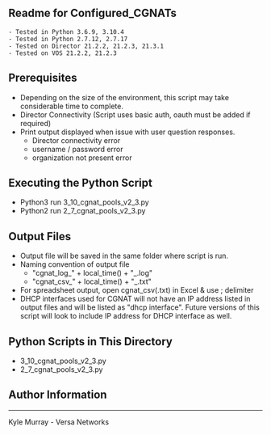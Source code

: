 ## Readme for Configured_CGNATs
    - Tested in Python 3.6.9, 3.10.4
    - Tested in Python 2.7.12, 2.7.17
    - Tested on Director 21.2.2, 21.2.3, 21.3.1
    - Tested on VOS 21.2.2, 21.2.3

## Prerequisites 
  - Depending on the size of the environment, this script may take considerable time to complete.
  - Director Connectivity (Script uses basic auth, oauth must be added if required)
  - Print output displayed when issue with user question responses.
    - Director connectivity error
    - username / password error
    - organization not present error

## Executing the Python Script
  - Python3 run 3_10_cgnat_pools_v2_3.py
  - Python2 run 2_7_cgnat_pools_v2_3.py

## Output Files
  - Output file will be saved in the same folder where script is run.
  - Naming convention of output file
    - "cgnat_log_" + local_time() + "_.log"
    - "cgnat_csv_" + local_time() + "_.txt"
  - For spreadsheet output, open cgnat_csv(.txt) in Excel & use ; delimiter
  - DHCP interfaces used for CGNAT will not have an IP address listed in output files and will be listed as "dhcp interface". Future versions of this script will look to include IP address for DHCP interface as well.

## Python Scripts in This Directory
  - 3_10_cgnat_pools_v2_3.py
  - 2_7_cgnat_pools_v2_3.py

## Author Information
------------------

Kyle Murray - Versa Networks
